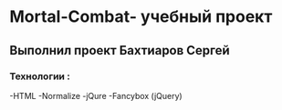 # Mortal-Combat- учебный проект
## Выполнил проект Бахтиаров Сергей
### Технологии :
-HTML
-Normalize
-jQure
-Fancybox (jQuery)
